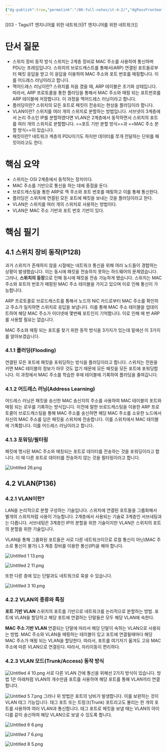```yaml
---
{"dg-publish":true,"permalink":"/06-full-notes/it-4-2/","dgPassFrontmatter":true}
---
```


[[03 - Tags/IT 엔지니어를 위한 네트워크\|IT 엔지니어를 위한 네트워크]]

# 단서 질문
- 스위치 장비 동작 방식
    스위치는 2계층 장비로 MAC 주소를 사용하여 통신하며 PDU는 프레임입니다. 스위치의 브로드캐스트를 통해서(ARP) 연결된 포트들로부터 패킷 응답을 받고 이 응답을 이용하여 MAC 주소와 포트 번호를 매핑합니다. 이를 어드레스 러닝이라고 합니다.
- 맥어드레스 러닝이란?
    스위치를 처음 켰을 때, ARP 테이블은 초기화 상태입니다. 따라서, ARP 프로토콜을 통한 플러딩을 통해서 MAC 주소와 매핑 되는 포트번호를 ARP 테이블에 저장합니다. 이 과정을 맥어드레스 러닝이라고 합니다.
- 플러딩이란?
    스위치의 모든 포트로 패킷이 전송되는 현상을 플러딩이라 합니다.
- VLAN이란?
    스위치를 여러 개의 스위치로 분할하는 방법입니다. 서브넷이 3계층에서 논리 주소인 IP를 분할하였다면 VLAN은 2계층에서 동작하면서 스위치의 포트를 여러 개의 스위치로 분할합니다. ==포트 기반 분할 방식==과 ==MAC 주소 분할 방식==이 있습니다.
- 패킷이란?
    네트워크 계층의 PDU이기도 하지만 데이터를 쪼개 전달하는 단위를 패킷이라고도 한다.
# 핵심 요약
- 스위치는 OSI 2계층에서 동작하는 장치이다.
- MAC 주소를 기반으로 통신을 하는 데에 중점을 둔다.
- 브로드캐스팅을 통한 ARP로 맥 주소와 포트 번호를 매핑하고 이를 통해 통신한다.
- 플러딩은 스위치에 연결된 모든 포트에 패킷을 보내는 것을 플러딩이라고 한다.
- VLAN은 스위치를 여러 개의 스위치로 사용하는 방법이다.
- VLAN은 MAC 주소 기반과 포트 번호 기반이 있다.

# 핵심 필기
## 4.1 스위치 장비 동작(P128)
과거 스위치가 존재하지 않을 시절에는 네트워크 통신을 위해 여러 노드들이 경합하는 상황이 발생했습니다. 이는 동시에 패킷을 전송하지 못하는 하드웨어의 문제였습니다. 그러나, **스위치의 등장**으로 인해 동시에 패킷을 전송 가능하게 됐습니다. 스위치는 MAC 주소와 포트의 번호가 매핑된 MAC 주소 테이블을 가지고 있으며 이로 인해 통신이 가능합니다.

ARP 프로토콜로 브로드캐스트를 통해서 노드의 NIC 카드로부터 MAC 주소를 확인하고 주소가 일치하면 스위치로 응답을 보냅니다. 이를 통해 MAC 주소 테이블을 업데이트하여 해당 MAC 주소가 이더넷에 몇번째 포트인지 기억합니다. 이로 인해 매 번 ARP를 사용할 필요는 없습니다.

MAC 주소와 매핑 되는 포트를 찾기 위한 동작 방식을 3가지가 있는데 밑에선 이 3가지를 알아보겠습니다.

### 4.1.1 플러딩(Flooding)
연결된 모든 포트에 패킷을 포워딩하는 방식을 플러딩이라고 합니다. 스위치는 전원을 키면 MAC 테이블의 정보가 아무 것도 없기 때문에 모든 패킷을 모든 포트에 포워딩합니다. 이 과정에서 MAC 주소를 학습한 후에 테이블에 기록하여 플러딩을 줄여갑니다.

### 4.1.2 어드레스 러닝(Address Learning)
어드레스 러닝은 패킷을 송신한 MAC 송신지의 주소를 사용하여 MAC 테이블의 포트와 매핑 되는 로우를 기록하는 방식입니다. 이전에 말한 브로드캐스팅을 이용한 ARP 프로토콜이 브로드캐스팅을 통해 MAC 주소를 송신하면 해당 MAC 주소를 소유한 노드에서 자신의 MAC 주소를 담은 패킷을 스위치에 전송합니다. 이를 스위치에서 MAC 테이블에 기록합니다. 이를 어드레스 러닝이라고 합니다.

### 4.1.3 포워딩/필터링
패킷에 명시된 MAC 주소와 매칭되는 포트로 데이터를 전송하는 것을 포워딩이라고 합니다. 이 때 다른 포트로 데이터를 전송하지 않는 것을 필터링이라고 합니다.

![Untitled 26.png](/img/user/image/Untitled%2026.png)

## 4.2 VLAN(P136)
### 4.2.1 VLAN이란?
LAN을 논리적으로 분할 구성하는 기술입니다. 스위치에 연결된 포트들을 그룹화해서 별개의 스위치처럼 사용이 가능합니다. 2계층에서 사용되는 기술로 3계층인 서브네팅과는 다릅니다. 서브네팅은 3계층인 IP의 분할을 위한 기술이지만 VLAN은 스위치의 포트의 분할을 위한 기술입니다.

VLAN을 통해 그룹화된 포트들은 서로 다른 네트워크이므로 로컬 통신이 아닌(MAC 주소로 통신이 불가) L3 계층 장비를 이용한 통신(IP)을 해야 합니다.

![Untitled 1 13.png](/img/user/image/Untitled%201%2013.png)

![Untitled 2 11.png](/img/user/image/Untitled%202%2011.png)

또한 다른 층에 있는 단말과도 네트워크로 묶을 수 있습니다.

![Untitled 3 10.png](/img/user/image/Untitled%203%2010.png)

### 4.2.2 VLAN의 종류와 특징
**포트 기반 VLAN**
스위치의 포트를 기반으로 네트워크를 논리적으로 분할하는 방법. 포트에 VLAN을 할당하고 해당 포트에 연결하는 단말들은 모두 해당 VLAN에 속한다.

**MAC 주소 기반 VLAN**
연결되는 단말에 따라서 해당 단말이 속하는 VLAN으로 사용되는 방법.
MAC 주소와 VLAN을 매핑하는 테이블이 있고 포트에 연결될때마다 해당 MAC 주소가 매핑 되는 VLAN을 할당한다. 따라서, 포트를 여기저기 옮겨도 고유 MAC 주소에 따른 VLAN으로 연결된다. 따라서, 자리이동이 편리하다.

### 4.2.3 VLAN 모드(Trunk/Access) 동작 방식

![Untitled 4 10.png](/img/user/image/Untitled%204%2010.png)
서로 다른 VLAN 간에 통신을 위해선 2가지 방식이 있습니다.
방법 1은 아래처럼 VLAN의 개수만큼 포트를 사용하여 해당 포트를 통해 VLAN끼리 연결합니다.

![Untitled 5 7.png](/img/user/image/Untitled%205%207.png)
그러나 위 방법은 포트의 낭비가 발생합니다. 이를 보완하는 것이 VLAN 태그 기능입니다.
태그 포트 또는 트렁크(Trunk) 포트라고도 불리는 한 개의 포트를 사용하여 여러 VLAN과 통신합니다. 태그 포트로 패킷을 보낼 때는 VLAN의 아이디를 같이 송신하여 해당 VLAN으로 보낼 수 있도록 합니다.

![Untitled 6 6.png](/img/user/image/Untitled%206%206.png)

![Untitled 7 6.png](/img/user/image/Untitled%207%206.png)

![Untitled 8 5.png](/img/user/image/Untitled%208%205.png)

